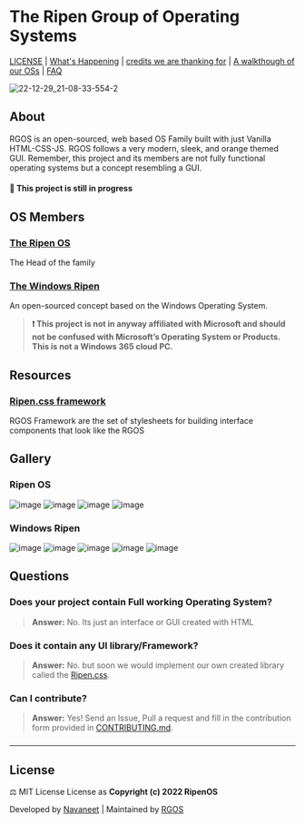 # The Ripen Group of Operating Systems
 [LICENSE](LICENSE) | [What's Happening](Docs/Changelog.md) | [credits we are thanking for](Docs/Credits.md) | [A walkthough of our OSs](https://github.com/ripenos/ripenos.github.io/#Gallery) | [FAQ](https://github.com/ripenos/ripenos.github.io/#Questions)
 
 ![22-12-29_21-08-33-554-2](https://user-images.githubusercontent.com/120778877/209983105-1a1e190a-a292-4caf-8c7a-3387c6a66e5e.jpg)

## About
 RGOS is an open-sourced, web based OS Family built with just Vanilla HTML-CSS-JS. RGOS follows a very modern, sleek, and orange themed GUI. Remember, this project and its members are not fully functional operating systems but a concept resembling a GUI. 
 #### 🚧 This project is still in progress
 
## OS Members
### [The Ripen OS](https://ripenos.github.io/)
The Head of the family

### [The Windows Ripen](https://ripenos.github.io/WinRipen)
An open-sourced concept based on the Windows Operating System.
 > **❗ This project is not in anyway affiliated with Microsoft and should not be confused with Microsoft’s Operating System or Products. This is not a Windows 365 cloud PC.**

## Resources
### [Ripen.css framework](https://ripenos.github.io/Docs/frameworks/frameworks.html)
RGOS Framework are the set of stylesheets for building interface components that look like the RGOS

## Gallery

### Ripen OS

![image](https://user-images.githubusercontent.com/120778877/209984431-4711d46e-629e-4de9-9f3b-dc8fc88599e7.png)
![image](https://user-images.githubusercontent.com/120778877/209984501-5b7757ab-6c5d-4602-8dbd-e5a53c6288d1.png)
![image](https://user-images.githubusercontent.com/120778877/209984541-79b368cc-4e4c-4aa6-89b2-15f0a9bdf5c4.png)
![image](https://user-images.githubusercontent.com/120778877/209984576-00f545d3-7b20-4e4e-8bfa-93b1807e78f2.png)

### Windows Ripen

![image](https://user-images.githubusercontent.com/120778877/209984719-34726c1d-cb86-4dd7-ba5f-92e7f22c5c12.png)
![image](https://user-images.githubusercontent.com/120778877/209984738-fc5924b3-64b4-41b3-adcd-baafc2aebc86.png)
![image](https://user-images.githubusercontent.com/120778877/209984776-edc118e0-c1ac-425b-ae55-ab86230b2d05.png)
![image](https://user-images.githubusercontent.com/120778877/209984839-4e819a92-ab57-45c9-814c-b0efdce04930.png)
![image](https://user-images.githubusercontent.com/120778877/209984869-8502af6d-be34-4e76-8d2d-e3f75ee5dd8f.png)

## Questions

### Does your project contain Full working Operating System?
> **Answer:** No. Its just an interface or GUI created with HTML

### Does it contain any UI library/Framework?
> **Answer:** No. but soon we would implement our own created library called the [Ripen.css](https://ripenos.github.io/Docs/frameworks/frameworks.html).

### Can I contribute?
> **Answer:** Yes! Send an Issue, Pull a request and fill in the contribution form provided in [CONTRIBUTING.md](CONTRIBUTING.md).

### 
<hr>

## License
⚖️ MIT License License as **Copyright (c) 2022 RipenOS**

Developed by [Navaneet](https://github.com/navaneet239) | Maintained by [RGOS](https://github.com/ripenos)
